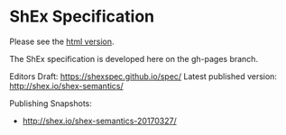 # ShEx Specification

Please see the [html version](https://shexspec.github.io/spec/).

The ShEx specification is developed here on the gh-pages branch.

Editors Draft: https://shexspec.github.io/spec/
Latest published version: http://shex.io/shex-semantics/

Publishing Snapshots:
  * http://shex.io/shex-semantics-20170327/